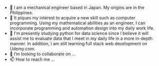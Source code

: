 - 👋 I am a mechanical engineer based in Japan. My origins are in the Philippines.
- 👀 It piques my interest to acquire a new skill such as computer programming. Using my mathematical abilities as an engineer, I can incorporate programming and automation design into my daily work life.
- 🌱 I'm presently studying python for data science since I believe it will assist me to evaluate data that I meet in my daily life in a more in-depth manner. In addition, I am still learning full stack web development on Udemy.com.
- 💞️ I’m looking to collaborate on ...
- 📫 How to reach me ...

<!---
Donard20/Donard20 is a ✨ special ✨ repository because its `README.md` (this file) appears on your GitHub profile.
You can click the Preview link to take a look at your changes.
--->
